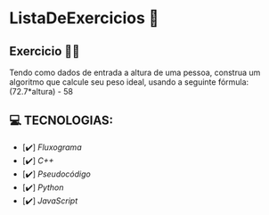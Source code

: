 # ListaDeExercicios 🚀

## Exercicio 👨‍💻

Tendo como dados de entrada a altura de uma pessoa, construa um algoritmo que calcule seu peso ideal, usando a seguinte fórmula: (72.7*altura) - 58

## 💻 TECNOLOGIAS:
- [✔️] _Fluxograma_
- [✔️] _C++_
- [✔️] _Pseudocódigo_
- [✔️] _Python_
- [✔️] _JavaScript_


